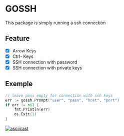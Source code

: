 # GOSSH

This package is simply running a ssh connection

## Feature

- [x] Arrow Keys
- [x] Ctrl- Keys
- [x] SSH connection with password
- [x] SSH connection with private keys

## Exemple

```go
// leave pass empty for connection with ssh keys
err := gossh.Prompt("user", "pass", "host", "port")
if err != nil {
    fmt.Println(err)
    os.Exit(1)
}
```

[![asciicast](https://asciinema.org/a/E1MswnMqQcVakjy3qU6RD4nuk.png)](https://asciinema.org/a/E1MswnMqQcVakjy3qU6RD4nuk)